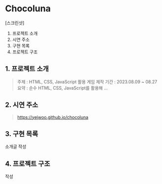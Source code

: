 # Chocoluna
[스크린샷]

1. 프로젝트 소개
2. 시연 주소
3. 구현 목록
4. 프로젝트 구조

## 1. 프로젝트 소개
> 주제 : HTML, CSS, JavaScript 활용 게임 제작
> 기간 : 2023.08.09 ~ 08.27
> 요약 : 순수 HTML, CSS, JavaScript를 활용해 ...

## 2. 시연 주소
> https://yejwoo.github.io/chocoluna

## 3. 구현 목록

소개글 작성

## 4. 프로젝트 구조

작성


